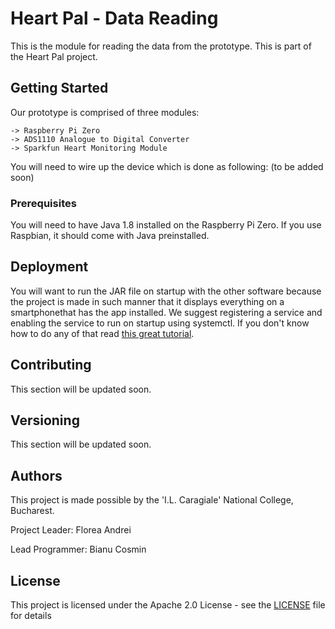 # Heart Pal - Data Reading

This is the module for reading the data from the prototype. This is part of the Heart Pal project.

## Getting Started

Our prototype is comprised of three modules:
```
-> Raspberry Pi Zero
-> ADS1110 Analogue to Digital Converter
-> Sparkfun Heart Monitoring Module
```

You will need to wire up the device which is done as following:
(to be added soon)


### Prerequisites

You will need to have Java 1.8 installed on the Raspberry Pi Zero.
If you use Raspbian, it should come with Java preinstalled.

## Deployment

You will want to run the JAR file on startup with the other software because the project is made in such manner that it displays everything on a smartphonethat has the app installed. We suggest registering a service and enabling the service to run on startup using systemctl. If you don't know how to do any of that read [this great tutorial](https://medium.com/@benmorel/creating-a-linux-service-with-systemd-611b5c8b91d6).

## Contributing

This section will be updated soon.

## Versioning

This section will be updated soon.

## Authors

This project is made possible by the 'I.L. Caragiale' National College, Bucharest.

Project Leader: Florea Andrei

Lead Programmer: Bianu Cosmin

## License

This project is licensed under the Apache 2.0 License - see the [LICENSE](LICENSE) file for details
